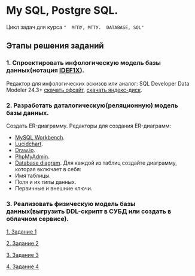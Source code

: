 # My SQL, Postgre SQL.

Цикл задач для курса `"  МГПУ, МГТУ.  DATABASE, SQL"`
## Этапы решения заданий
### 1. Спроектировать инфологическую модель базы данных(нотация [IDEF1X](https://infostart.ru/pm/1430187/)). 
Редактор для инфологических эскизов или аналог:
SQL Developer Data Modeler 24.3+ [скачать офсайт](https://www.oracle.com/database/sqldeveloper/technologies/sql-data-modeler/download/), [скачать яндекс-диск](https://disk.yandex.ru/d/olZNCfEzYL4BxA).
### 2. Разработать даталогическую(реляционную) модель базы данных.  
Cоздать ER-диаграмму. Редакторы для создания ER-диаграмм:
- [MySQL Workbench](https://www.mysql.com/products/workbench/).
- [Lucidchart](https://www.lucidchart.com/pages/?).
- [Draw.io](https://www.drawio.com/).
- [PhpMyAdmin](http://95.131.149.21:8080/phpmyadmin/).
- [Database diagram](https://databasediagram.com/app).
Для каждой из таблиц создайте диаграмму, которая включает в себя:
- Имя таблицы.
- Поля и их типы данных.
- Первичные и внешние ключи.
### 3. Реализовать физическую модель базы данных(выгрузить DDL-скрипт в СУБД или создать в облачном сервисе).

[1. Задание 1](TASKS/Task1.md)

[2. Задание 2](TASKS/Task2.md)

[3. Задание 3](TASKS/Task3.md)

[4. Задание 4](TASKS/Task4.md)

